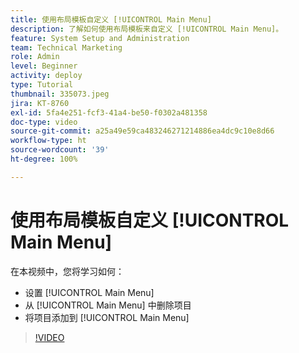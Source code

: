 ```yaml
---
title: 使用布局模板自定义 [!UICONTROL Main Menu]
description: 了解如何使用布局模板来自定义 [!UICONTROL Main Menu]。
feature: System Setup and Administration
team: Technical Marketing
role: Admin
level: Beginner
activity: deploy
type: Tutorial
thumbnail: 335073.jpeg
jira: KT-8760
exl-id: 5fa4e251-fcf3-41a4-be50-f0302a481358
doc-type: video
source-git-commit: a25a49e59ca483246271214886ea4dc9c10e8d66
workflow-type: ht
source-wordcount: '39'
ht-degree: 100%

---
```


# 使用布局模板自定义 [!UICONTROL Main Menu]

在本视频中，您将学习如何：

* 设置 [!UICONTROL Main Menu]
* 从 [!UICONTROL Main Menu] 中删除项目
* 将项目添加到 [!UICONTROL Main Menu]


>[!VIDEO](https://video.tv.adobe.com/v/335073/?quality=12&learn=on)
